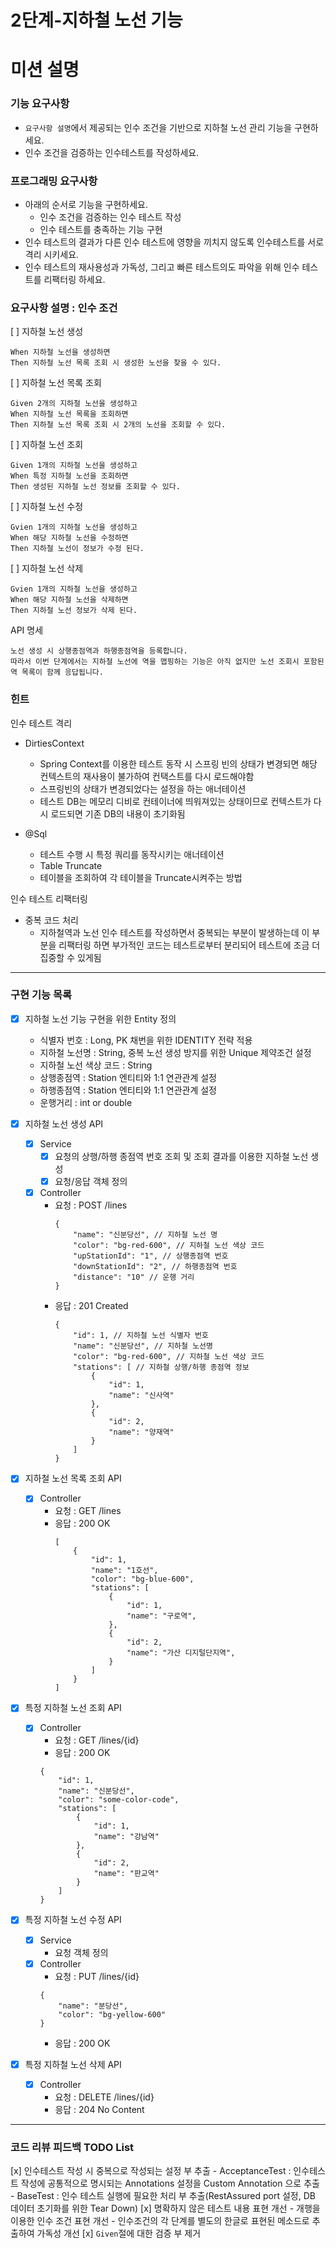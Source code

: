 2단계-지하철 노선 기능
===
# 미션 설명
### 기능 요구사항
- `요구사항 설명`에서 제공되는 인수 조건을 기반으로 지하철 노선 관리 기능을 구현하세요.
- 인수 조건을 검증하는 인수테스트를 작성하세요.

### 프로그래밍 요구사항
- 아래의 순서로 기능을 구현하세요.
  - 인수 조건을 검증하는 인수 테스트 작성
  - 인수 테스트를 충족하는 기능 구현
- 인수 테스트의 결과가 다른 인수 테스트에 영향을 끼치지 않도록 인수테스트를 서로 격리 시키세요.
- 인수 테스트의 재사용성과 가독성, 그리고 빠른 테스트의도 파악을 위해 인수 테스트를 리팩터링 하세요.

### 요구사항 설명 : 인수 조건
[ ] 지하철 노선 생성
```
When 지하철 노선을 생성하면
Then 지하철 노선 목록 조회 시 생성한 노선을 찾을 수 있다.
```

[ ] 지하철 노선 목록 조회
```
Given 2개의 지하철 노선을 생성하고
When 지하철 노선 목록을 조회하면
Then 지하철 노선 목록 조회 시 2개의 노선을 조회할 수 있다.
```

[ ] 지하철 노선 조회
```
Given 1개의 지하철 노선을 생성하고
When 특정 지하철 노선을 조회하면
Then 생성된 지하철 노선 정보를 조회할 수 있다.
```

[ ] 지하철 노선 수정
```
Gvien 1개의 지하철 노선을 생성하고
When 해당 지하철 노선을 수정하면
Then 지하철 노선이 정보가 수정 된다.
```

[ ] 지하철 노선 삭제
```
Gvien 1개의 지하철 노선을 생성하고
When 해당 지하철 노선을 삭제하면
Then 지하철 노선 정보가 삭제 된다.
```

API 명세
```
노선 생성 시 상행종점역과 하행종점역을 등록합니다. 
따라서 이번 단계에서는 지하철 노선에 역을 맵핑하는 기능은 아직 없지만 노선 조회시 포함된 역 목록이 함께 응답됩니다.
```

### 힌트
인수 테스트 격리
- DirtiesContext
  - Spring Context를 이용한 테스트 동작 시 스프링 빈의 상태가 변경되면 해당 컨텍스트의 재사용이 불가하여 컨택스트를 다시 로드해야함
  - 스프링빈의 상태가 변경되었다는 설정을 하는 애너테이션
  - 테스트 DB는 메모리 디비로 컨테이너에 띄워져있는 상태이므로 컨텍스트가 다시 로드되면 기존 DB의 내용이 초기화됨
  
- @Sql
  - 테스트 수행 시 특정 쿼리를 동작시키는 애너테이션
  - Table Truncate
  - 테이블을 조회하여 각 테이블을 Truncate시켜주는 방법

인수 테스트 리팩터링
- 중복 코드 처리
  - 지하철역과 노선 인수 테스트를 작성하면서 중복되는 부분이 발생하는데 이 부분을 리팩터링 하면 부가적인 코드는 테스트로부터 분리되어 테스트에 조금 더 집중할 수 있게됨

---
### 구현 기능 목록
- [x] 지하철 노선 기능 구현을 위한 Entity 정의
  - 식별자 번호 : Long, PK 채번을 위한 IDENTITY 전략 적용
  - 지하철 노선명 : String, 중복 노선 생성 방지를 위한 Unique 제약조건 설정
  - 지하철 노선 색상 코드 : String
  - 상행종점역 : Station 엔티티와 1:1 연관관계 설정
  - 하행종점역 : Station 엔티티와 1:1 연관관계 설정
  - 운행거리 : int or double 
  
- [x] 지하철 노선 생성 API
  - [x] Service 
    - [x] 요청의 상행/하행 종점역 번호 조회 및 조회 결과를 이용한 지하철 노선 생성
    - [x] 요청/응답 객체 정의
  - [x] Controller
      - 요청 : POST /lines
        ```
        {
            "name": "신분당선", // 지하철 노선 명
            "color": "bg-red-600", // 지하철 노선 색상 코드
            "upStationId": "1", // 상행종점역 번호
            "downStationId": "2", // 하행종점역 번호
            "distance": "10" // 운행 거리
        }
        ```
      - 응답 : 201 Created 
        ```
        {
            "id": 1, // 지하철 노선 식별자 번호
            "name": "신분당선", // 지하철 노선명
            "color": "bg-red-600", // 지하철 노선 색상 코드
            "stations": [ // 지하철 상행/하행 종점역 정보
                {
                    "id": 1,
                    "name": "신사역"
                },
                {
                    "id": 2,
                    "name": "양재역"
                }
            ]
        }
        ```

- [x] 지하철 노선 목록 조회 API
  - [x] Controller
      - 요청 : GET /lines
      - 응답 : 200 OK 
        ```
        [
            {
                "id": 1,
                "name": "1호선",
                "color": "bg-blue-600",
                "stations": [
                    {
                        "id": 1,
                        "name": "구로역",
                    },
                    {
                        "id": 2,
                        "name": "가산 디지털단지역",
                    }
                ]
            }
        ]
        ```
- [x] 특정 지하철 노선 조회 API
  - [x] Controller
    - 요청 : GET /lines/{id}
    - 응답 : 200 OK
    ```
    {
        "id": 1,
        "name": "신분당선",
        "color": "some-color-code",
        "stations": [
            {
                "id": 1,
                "name": "강남역"
            },
            {
                "id": 2,
                "name": "판교역"
            }
        ]
    }
    ```
- [x] 특정 지하철 노선 수정 API
  - [x] Service
    - 요청 객체 정의
  - [x] Controller
    - 요청 : PUT /lines/{id}
    ```
    {
        "name": "분당선",
        "color": "bg-yellow-600"
    }
    ```
    - 응답 : 200 OK
- [x] 특정 지하철 노선 삭제 API
  - [x] Controller
    - 요청 : DELETE /lines/{id}
    - 응답 : 204 No Content

---

### 코드 리뷰 피드백 TODO List
[x] 인수테스트 작성 시 중복으로 작성되는 설정 부 추출
    - AcceptanceTest : 인수테스트 작성에 공통적으로 명시되는 Annotations 설정을 Custom Annotation 으로 추출
    - BaseTest : 인수 테스트 실행에 필요한 처리 부 추출(RestAssured port 설정, DB 데이터 초기화를 위한 Tear Down)
[x] 명확하지 않은 테스트 내용 표현 개선
    - 개행을 이용한 인수 조건 표현 개선
    - 인수조건의 각 단계를 별도의 한글로 표현된 메소드로 추출하여 가독성 개선
[x] `Given`절에 대한 검증 부 제거
